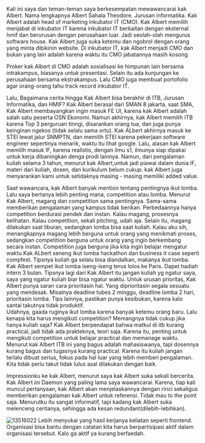 Kali ini saya dan teman-teman saya berkesempatan mewawancarai kak Albert. Nama lengkapnya Albert Sahala Theodore.
Jurusan informatika. Kak Albert adalah head of marketing inkubator IT (CMO). Kak Albert memilih menjabat di inkubator IT karena inkubator IT berkaitan dengan
eksternal hmif dan berurusan dengan perusahaan luar. Jadi seolah-olah mengurus software house. Kak Albert juga suka ketemu dan ngobrol dengan
orang yang minta dibikinin website. Di inkubator IT, kak Albert menjadi CMO dan bukan yang lain adalah karena waktu itu CMO jabatannya masih kosong.

Proker kak Albert di CMO adalah sosialisasi ke himpunan lain bersama intrakampus, biasanya untuk presentasi. Selain itu ada kunjungan ke perusahaan bersama
ekstrakampus. Lalu CMO juga membuat portofolio agar orang-orang tahu track record inkubator IT.

Lalu, Bagaimana cerita hingga Kak Albert bisa berakhir di ITB, Jurusan Informatika, dan HMIF? Kak Albert berasal dari SMAN 8 jakarta, saat SMA,
Kak Albert membayangkan ingin masuk FE UI, karena kak Albert adalah salah satu peserta OSN Ekonomi. Namun akhirnya, kak Albert memilih ITB karena
Top 3 perguruan tinngi, disarankan orang tua, dan juga punya keinginan ngekos (tidak selalu sama ortu). Kak ALbert akhirnya masuk ke STEI lewat
jalur SNMPTN, dan memilih STEI karena pekerjaan software engineer sepertinya menarik, waktu itu lihat google. Lalu, alasan kak Albert memilih
masuk IF, karena realistis, dengan ilmu s1, ilmunya siap dipakai untuk kerja dibaningkan denga prodi lainnya. Namun, dari pengalaman kuliah selama
3 tahun, menurut kak Albert,untuk jadi piawai dalam dunia IF, materi dari kuliah, dosen, dan kurikulum belum cukup. kak Albert juga menyarankan
kami untuk setidaknya masing - masing memiliki added value.


Saat wawancara, kak Albert banyak mention tentang pentingnya ikut lomba. Lalu saya bertanya lebih penting mana, competition atau lomba. Menurut Kak Albert,
magang dan competition sama pentingnya. Sama-sama memberikan pengalaman yang kampus tidak berikan. Perbedaannya hanya competition berdurasi pendek dan instan.
Kalau magang, prosesnya kelihatan. Kalau competition, sekali pitching, udah aja. Selain itu, magang dilakukan saat liburan, sedangkan lomba bisa saat kuliah.
Kalau aku sih, menangkapnya magang lebih berguna untuk orang yang menikmati proses, sedangkan competition berguna untuk orang yang ingin berkembang secara instan. 
Competition juga berguna jika kita ingin belajar mengatur waktu.Kak ALbert seneng ikut lomba hackathon dan business it case seperti compfest. 
Tipsnya kuliah ga selalu bisa diandalkan, makanya ikut lomba. 
Kak Albert sempet ikut lomba iseng-iseng terus lolos ke Paris. Dapet hadiah intern 3 bulan. 
Tipsnya lagi dari Kak Albert itu jangan kuliah yg ngatur saya, saya yang ngatur kuliah biar bisa ngatur waktu. 
Untuk urusan prioritas, Kak Albert punya saran cara prioritasin hal. Yang diprioritasin segala sesuatu yang mendesak. Misalnya deadline tubes 2 minggu, deadline lomba 2 hari, prioritasin lomba. 
Tips lainnya, pastikan punya kesibukan, karena kalo santai takutnya tidak produktif.\
Udahnya, gaada ruginya ikut lomba karena banyak ketemu orang baru. 
Lalu kenapa kita harus mengikuti competition? Memangnya tidak cukup jika hanya kuliah saja? Kak Albert berpendapat bahwa matkul di itb kurang practical,
jadi tidak ada prakteknya, teori saja. Karena itu, penting untuk mengikuti competition untuk belajar practical dan memanage waktu. Menurut kak Albert ITB
ini yang bagus adalah mahasiswanya, tapi dosennya kurang bagus dan tugasnya kurang practical. Karena itu kuliah jangan terlalu dibuat serius, fokus pada
hal luar yang lebih memberi pengalaman. Kita tidak perlu takut tidak lulus asal dilakukan dengan baik.

Impressionku ke kak Albert, menurut saya kak Albert suka sekali bercerita. Kak Albert ini Daemon yang paling lama saya wawancarai. Karena, tiap kali
muncul pertanyaan, kak Albert akan menjelaskannya dengan rinci sekaligus memberikan pengalaman kak Albert untuk referensi. Tidak mau to the point saja. 
Menurutku itu sangat informatif, tapi kadang kak Albert suka melenceng ceritanya, sehingga ada kesan redundant(dilebih-lebihkan).

![13516022](/13516022/16518006-16518130-16518164-16518184-16518297.jpg)
Lebih menyukai yang hasil kerjanya keliatan seperti frontend.  Organisasi bisa bantu dengan catatan kita harus berpartisipasi aktif dalam organisasi tersebut. Kalo ga aktif ya kurang berfaedah.



